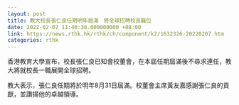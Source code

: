 ```yaml
---
layout: post
title: 教大校長張仁良任期明年屆滿　將全球招聘校長職位
date: 2022-02-07 11:46:38.000000000 +08:00
link: https://news.rthk.hk/rthk/ch/component/k2/1632326-20220207.htm
categories: rthk
---
```


香港教育大學宣布，校長張仁良已知會校董會，在本屆任期屆滿後不尋求連任，教大將就校長一職展開全球招聘。

教大表示，張仁良任期將於明年8月31日屆滿。校董會主席黃友嘉感謝張仁良的貢獻，並讚揚他的卓越領導。
